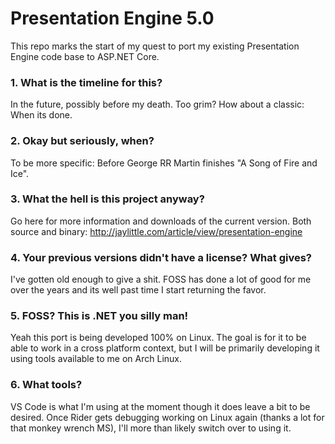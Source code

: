 # Presentation Engine 5.0

This repo marks the start of my quest to port my existing Presentation Engine code base to ASP.NET Core.

### 1. What is the timeline for this?

In the future, possibly before my death. Too grim? How about a classic: When its done.

### 2. Okay but seriously, when?

To be more specific: Before George RR Martin finishes "A Song of Fire and Ice".

### 3. What the hell is this project anyway?

Go here for more information and downloads of the current version. Both source and binary: http://jaylittle.com/article/view/presentation-engine

### 4. Your previous versions didn't have a license? What gives?

I've gotten old enough to give a shit. FOSS has done a lot of good for me over the years and its well past time I start returning the favor.

### 5. FOSS? This is .NET you silly man!

Yeah this port is being developed 100% on Linux.  The goal is for it to be able to work in a cross platform context, but I will be primarily developing it using tools available to me on Arch Linux.

### 6. What tools?

VS Code is what I'm using at the moment though it does leave a bit to be desired.  Once Rider gets debugging working on Linux again (thanks a lot for that monkey wrench MS), I'll more than likely switch over to using it.
